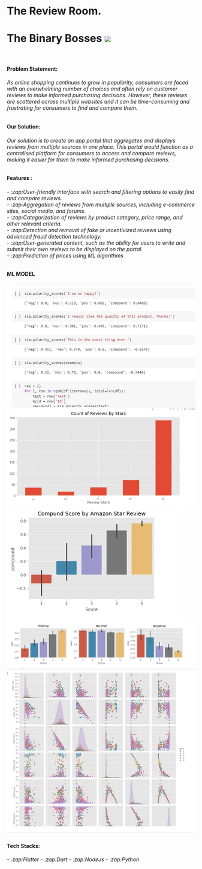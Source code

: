 # The Review Room.

<h1>The Binary Bosses
 <img src="https://media.giphy.com/media/hvRJCLFzcasrR4ia7z/giphy.gif" width="30px"/>
</h1>
<br>
<h4 >
 Problem Statement:
</h4>

<h6>
As online shopping continues to grow in popularity, consumers are
faced with an overwhelming number of choices and often rely on customer reviews to make
informed purchasing decisions. However, these reviews are scattered across multiple
websites and it can be time-consuming and frustrating for consumers to find and compare
them.
</h6>

<h4 >
 <h4 >

Our Solution:

</h4>



<h6>

Our solution is to create an app portal that aggregates and displays reviews from multiple sources in one place. This portal would function as a centralised platform for consumers to access and compare reviews, making it easier for them to make informed purchasing decisions.

</h6>



<h4 >
 Features :
</h4>

<h6>
- :zap:User-friendly interface with search and filtering options to easily find and compare
reviews.
<br>
- :zap:Aggregation of reviews from multiple sources, including e-commerce sites, social
media, and forums.
<br>
- :zap:Categorization of reviews by product category, price range, and other relevant
criteria.
<br>
- :zap:Detection and removal of fake or incentivized reviews using advanced fraud
detection technology.
<br>
- :zap:User-generated content, such as the ability for users to write and submit their own
reviews to be displayed on the portal.
<br>
- :zap:Prediction of prices using ML algorithms
<br>
</h6>


<h4>ML MODEL</h4>
 <div><img src = "https://github.com/mkswagger/review_room_mozohack4.0/blob/main/mozo-hacks-img/img1.jpeg?raw=true"></img>
 <img src = "https://github.com/mkswagger/review_room_mozohack4.0/blob/main/mozo-hacks-img/img2.jpeg?raw=true"></img><br>
 <img src = "https://github.com/mkswagger/review_room_mozohack4.0/blob/main/mozo-hacks-img/img3.jpeg?raw=true"></img><br>
 <img src = "https://github.com/mkswagger/review_room_mozohack4.0/blob/main/mozo-hacks-img/img4.jpeg?raw=true"></img><br>
 <img src = "https://github.com/mkswagger/review_room_mozohack4.0/blob/main/mozo-hacks-img/img5.jpeg?raw=true"></img></div>
 
 <h4>
 Tech Stacks:
</h4>
<h6>
- :zap:Flutter
- :zap:Dart
- :zap:NodeJs
- :zap:Python
</h6>





